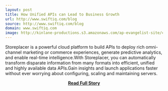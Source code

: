 ```yaml
---
layout: post
title: How Unified APIs can Lead to Business Growth
url: http://www.swiftiq.com/blog
source: http://www.swiftiq.com/blog
domain: www.swiftiq.com
image: http://kinlane-productions.s3.amazonaws.com/ap-evangelist-site/curated/screenshots/www-swiftiq-comblog.png
---
```


<p>Storeplacer is a powerful cloud platform to build APIs to deploy rich omni-channel marketing or commerce experiences, generate predictive analytics, and enable real-time intelligence.With Storeplacer, you can automatically transform disparate information from many formats into efficient, unified and highly available data APIs.Gain insights and launch applications faster without ever worrying about configuring, scaling and maintaining servers. </p>
<center><p><a href="http://www.swiftiq.com/blog" style='padding:25px; font-sze:18px; font-weight: bold;'>Read Full Story</a></p></center>
